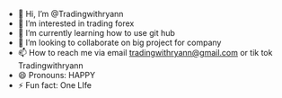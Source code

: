 - 👋 Hi, I’m @Tradingwithryann
- 👀 I’m interested in trading forex
- 🌱 I’m currently learning how to use git hub
- 💞️ I’m looking to collaborate on big project for company
- 📫 How to reach me via email tradingwithryann@gmail.com or tik tok Tradingwithryann  
- 😄 Pronouns: HAPPY
- ⚡ Fun fact: One LIfe

<!---
Tradingwithryann/Tradingwithryann is a ✨ special ✨ repository because its `README.md` (this file) appears on your GitHub profile.
You can click the Preview link to take a look at your changes.
--->
